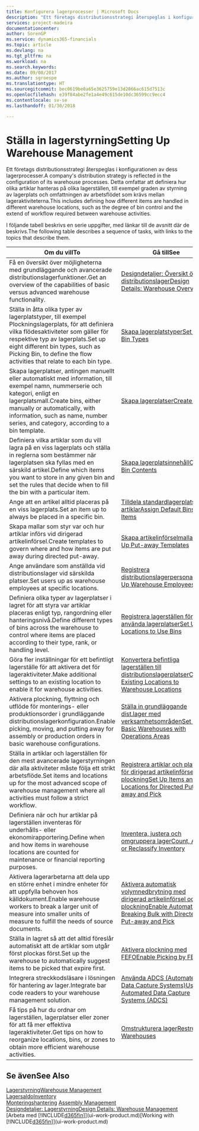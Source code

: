 ```yaml
---
title: Konfigurera lagerprocesser | Microsoft Docs
description: "Ett företags distributionsstrategi återspeglas i konfigurationen av dess lagerprocesser. Detta omfattar att definiera hur olika artiklar hanteras på olika lagerställen, till exempel graden av styrning av lagerplats och omfattningen av arbetsflödet som krävs mellan lageraktiviteterna."
services: project-madeira
documentationcenter: 
author: SorenGP
ms.service: dynamics365-financials
ms.topic: article
ms.devlang: na
ms.tgt_pltfrm: na
ms.workload: na
ms.search.keywords: 
ms.date: 09/08/2017
ms.author: sgroespe
ms.translationtype: HT
ms.sourcegitcommit: bec0619be0a65e3625759e13d2866ac615d7513c
ms.openlocfilehash: e39f84abe2fe1a4e49c615de10dc36599cc9ecc4
ms.contentlocale: sv-se
ms.lasthandoff: 01/30/2018

---
```

# <a name="setting-up-warehouse-management"></a><span data-ttu-id="f2180-104">Ställa in lagerstyrning</span><span class="sxs-lookup"><span data-stu-id="f2180-104">Setting Up Warehouse Management</span></span>
<span data-ttu-id="f2180-105">Ett företags distributionsstrategi återspeglas i konfigurationen av dess lagerprocesser.</span><span class="sxs-lookup"><span data-stu-id="f2180-105">A company's distribution strategy is reflected in the configuration of its warehouse processes.</span></span> <span data-ttu-id="f2180-106">Detta omfattar att definiera hur olika artiklar hanteras på olika lagerställen, till exempel graden av styrning av lagerplats och omfattningen av arbetsflödet som krävs mellan lageraktiviteterna.</span><span class="sxs-lookup"><span data-stu-id="f2180-106">This includes defining how different items are handled in different warehouse locations, such as the degree of bin control and the extend of workflow required between warehouse activities.</span></span>  

 <span data-ttu-id="f2180-107">I följande tabell beskrivs en serie uppgifter, med länkar till de avsnitt där de beskrivs.</span><span class="sxs-lookup"><span data-stu-id="f2180-107">The following table describes a sequence of tasks, with links to the topics that describe them.</span></span>   

|<span data-ttu-id="f2180-108">**Om du vill**</span><span class="sxs-lookup"><span data-stu-id="f2180-108">**To**</span></span>|<span data-ttu-id="f2180-109">**Gå till**</span><span class="sxs-lookup"><span data-stu-id="f2180-109">**See**</span></span>|  
|------------|-------------|  
|<span data-ttu-id="f2180-110">Få en översikt över möjligheterna med grundläggande och avancerade distributionslagerfunktioner.</span><span class="sxs-lookup"><span data-stu-id="f2180-110">Get an overview of the capabilities of basic versus advanced warehouse functionality.</span></span>|[<span data-ttu-id="f2180-111">Designdetaljer: Översikt över distributionslager</span><span class="sxs-lookup"><span data-stu-id="f2180-111">Design Details: Warehouse Overview</span></span>](design-details-warehouse-overview.md)|  
|<span data-ttu-id="f2180-112">Ställa in åtta olika typer av lagerplatstyper, till exempel Plockningslagerplats, för att definiera vilka flödesaktiviteter som gäller för respektive typ av lagerplats.</span><span class="sxs-lookup"><span data-stu-id="f2180-112">Set up eight different bin types, such as Picking Bin, to define the flow activities that relate to each bin type.</span></span>|[<span data-ttu-id="f2180-113">Skapa lagerplatstyper</span><span class="sxs-lookup"><span data-stu-id="f2180-113">Set Up Bin Types</span></span>](warehouse-how-to-set-up-bin-types.md)|  
|<span data-ttu-id="f2180-114">Skapa lagerplatser, antingen manuellt eller automatiskt med information, till exempel namn, nummerserie och kategori, enligt en lagerplatsmall.</span><span class="sxs-lookup"><span data-stu-id="f2180-114">Create bins, either manually or automatically, with information, such as name, number series, and category, according to a bin template.</span></span>|[<span data-ttu-id="f2180-115">Skapa lagerplatser</span><span class="sxs-lookup"><span data-stu-id="f2180-115">Create Bins</span></span>](warehouse-how-to-create-individual-bins.md)|  
|<span data-ttu-id="f2180-116">Definiera vilka artiklar som du vill lagra på en viss lagerplats och ställa in reglerna som bestämmer när lagerplatsen ska fyllas med en särskild artikel.</span><span class="sxs-lookup"><span data-stu-id="f2180-116">Define which items you want to store in any given bin and set the rules that decide when to fill the bin with a particular item.</span></span>|[<span data-ttu-id="f2180-117">Skapa lagerplatsinnehåll</span><span class="sxs-lookup"><span data-stu-id="f2180-117">Create Bin Contents</span></span>](warehouse-how-to-set-up-bin-contents.md)|  
|<span data-ttu-id="f2180-118">Ange att en artikel alltid placeras på en viss lagerplats.</span><span class="sxs-lookup"><span data-stu-id="f2180-118">Set an item up to always be placed in a specific bin.</span></span>|[<span data-ttu-id="f2180-119">Tilldela standardlagerplatser till artiklar</span><span class="sxs-lookup"><span data-stu-id="f2180-119">Assign Default Bins to Items</span></span>](warehouse-how-to-assign-default-bins-to-items.md)|
|<span data-ttu-id="f2180-120">Skapa mallar som styr var och hur artiklar införs vid dirigerad artikelinförsel.</span><span class="sxs-lookup"><span data-stu-id="f2180-120">Create templates to govern where and how items are put away during directed put-away.</span></span>|[<span data-ttu-id="f2180-121">Skapa artikelinförselmallar</span><span class="sxs-lookup"><span data-stu-id="f2180-121">Set Up Put-away Templates</span></span>](warehouse-how-to-set-up-put-away-templates.md)|
|<span data-ttu-id="f2180-122">Ange användare som anställda vid distributionslager vid särskilda platser.</span><span class="sxs-lookup"><span data-stu-id="f2180-122">Set users up as warehouse employees at specific locations.</span></span>|[<span data-ttu-id="f2180-123">Registrera distributionslagerpersonal</span><span class="sxs-lookup"><span data-stu-id="f2180-123">Set Up Warehouse Employees</span></span>](warehouse-how-to-set-up-warehouse-employees.md)|
|<span data-ttu-id="f2180-124">Definiera olika typer av lagerplatser i lagret för att styra var artiklar placeras enligt typ, rangordning eller hanteringsnivå.</span><span class="sxs-lookup"><span data-stu-id="f2180-124">Define different types of bins across the warehouse to control where items are placed according to their type, rank, or handling level.</span></span>|[<span data-ttu-id="f2180-125">Registrera lagerställen för att använda lagerplatser</span><span class="sxs-lookup"><span data-stu-id="f2180-125">Set Up Locations to Use Bins</span></span>](warehouse-how-to-set-up-locations-to-use-bins.md)|
|<span data-ttu-id="f2180-126">Göra fler inställningar för ett befintligt lagerställe för att aktivera det för lageraktiviteter.</span><span class="sxs-lookup"><span data-stu-id="f2180-126">Make additional settings to an existing location to enable it for warehouse activities.</span></span>|[<span data-ttu-id="f2180-127">Konvertera befintliga lagerställen till distributionslagerplatser</span><span class="sxs-lookup"><span data-stu-id="f2180-127">Convert Existing Locations to Warehouse Locations</span></span>](warehouse-how-to-convert-existing-locations-to-warehouse-locations.md)|
|<span data-ttu-id="f2180-128">Aktivera plockning, flyttning och utflöde för monterings- eller produktionsorder i grundläggande distributionslagerkonfiguration.</span><span class="sxs-lookup"><span data-stu-id="f2180-128">Enable picking, moving, and putting away for assembly or production orders in basic warehouse configurations.</span></span>|[<span data-ttu-id="f2180-129">Ställa in grundläggande dist.lager med verksamhetsområden</span><span class="sxs-lookup"><span data-stu-id="f2180-129">Set Up Basic Warehouses with Operations Areas</span></span>](warehouse-how-to-set-up-basic-warehouses-with-operations-areas.md)|  
|<span data-ttu-id="f2180-130">Ställa in artiklar och lagerställen för den mest avancerade lagerstyrningen där alla aktiviteter måste följa ett strikt arbetsflöde.</span><span class="sxs-lookup"><span data-stu-id="f2180-130">Set items and locations up for the most advanced scope of warehouse management where all activities must follow a strict workflow.</span></span>|[<span data-ttu-id="f2180-131">Registrera artiklar och platser för dirigerad artikelinförsel och plockning</span><span class="sxs-lookup"><span data-stu-id="f2180-131">Set Up Items and Locations for Directed Put-away and Pick</span></span>](warehouse-how-to-set-up-items-for-directed-put-away-and-pick.md)|  
|<span data-ttu-id="f2180-132">Definiera när och hur artiklar på lagerställen inventeras för underhålls- eller ekonomirapportering.</span><span class="sxs-lookup"><span data-stu-id="f2180-132">Define when and how items in warehouse locations are counted for maintenance or financial reporting purposes.</span></span>|[<span data-ttu-id="f2180-133">Inventera, justera och omgruppera lager</span><span class="sxs-lookup"><span data-stu-id="f2180-133">Count, Adjust, or Reclassify Inventory</span></span>](inventory-how-count-adjust-reclassify.md)|
|<span data-ttu-id="f2180-134">Aktivera lagerarbetarna att dela upp en större enhet i mindre enheter för att uppfylla behoven hos källdokument.</span><span class="sxs-lookup"><span data-stu-id="f2180-134">Enable warehouse workers to break a larger unit of measure into smaller units of measure to fulfill the needs of source documents.</span></span>|[<span data-ttu-id="f2180-135">Aktivera automatisk volymnedbrytning med dirigerad artikelinförsel och plockning</span><span class="sxs-lookup"><span data-stu-id="f2180-135">Enable Automatic Breaking Bulk with Directed Put-away and Pick</span></span>](warehouse-enable-automatic-breaking-bulk-with-directed-put-away-and-pick.md)|  
|<span data-ttu-id="f2180-136">Ställa in lagret så att det alltid föreslår automatiskt att de artiklar som utgår först plockas först.</span><span class="sxs-lookup"><span data-stu-id="f2180-136">Set up the warehouse to automatically suggest items to be picked that expire first.</span></span>|[<span data-ttu-id="f2180-137">Aktivera plockning med FEFO</span><span class="sxs-lookup"><span data-stu-id="f2180-137">Enable Picking by FEFO</span></span>](warehouse-picking-by-fefo.md)|
|<span data-ttu-id="f2180-138">Integrera streckkodsläsare i lösningen för hantering av lager.</span><span class="sxs-lookup"><span data-stu-id="f2180-138">Integrate bar code readers to your warehouse management solution.</span></span>|[<span data-ttu-id="f2180-139">Använda ADCS (Automated Data Capture Systems)</span><span class="sxs-lookup"><span data-stu-id="f2180-139">Use Automated Data Capture Systems (ADCS)</span></span>](warehouse-use-automated-data-capture-systems-adcs.md)|  
|<span data-ttu-id="f2180-140">Få tips på hur du ordnar om lagerställen, lagerplatser eller zoner för att få mer effektiva lageraktiviteter.</span><span class="sxs-lookup"><span data-stu-id="f2180-140">Get tips on how to reorganize locations, bins, or zones to obtain more efficient warehouse activities.</span></span>|[<span data-ttu-id="f2180-141">Omstrukturera lager</span><span class="sxs-lookup"><span data-stu-id="f2180-141">Restructure Warehouses</span></span>](warehouse-how-to-restructure-warehouses.md)|  

## <a name="see-also"></a><span data-ttu-id="f2180-142">Se även</span><span class="sxs-lookup"><span data-stu-id="f2180-142">See Also</span></span>  
[<span data-ttu-id="f2180-143">Lagerstyrning</span><span class="sxs-lookup"><span data-stu-id="f2180-143">Warehouse Management</span></span>](warehouse-manage-warehouse.md)  
[<span data-ttu-id="f2180-144">Lagersaldo</span><span class="sxs-lookup"><span data-stu-id="f2180-144">Inventory</span></span>](inventory-manage-inventory.md)  
<span data-ttu-id="f2180-145">[Monteringshantering](assembly-assemble-items.md)  </span><span class="sxs-lookup"><span data-stu-id="f2180-145">[Assembly Management](assembly-assemble-items.md)  </span></span>  
[<span data-ttu-id="f2180-146">Designdetaljer: Lagerstyrning</span><span class="sxs-lookup"><span data-stu-id="f2180-146">Design Details: Warehouse Management</span></span>](design-details-warehouse-management.md)  
<span data-ttu-id="f2180-147">[Arbeta med [!INCLUDE[d365fin](includes/d365fin_md.md)]](ui-work-product.md)</span><span class="sxs-lookup"><span data-stu-id="f2180-147">[Working with [!INCLUDE[d365fin](includes/d365fin_md.md)]](ui-work-product.md)</span></span>

